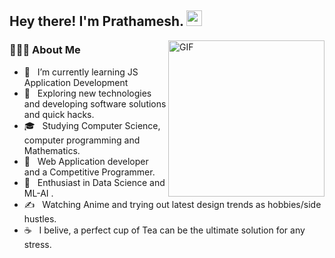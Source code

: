 <h2> Hey there! I'm Prathamesh. <img src="https://github.com/souvikguria98/souvikguria98/blob/master/Hi.gif" width="25"></h2>
<img align="right" alt="GIF" src="https://drive.google.com/uc?export=view&id=1s1dTbllENdMMdKe7EL3lTV6grtCwbzl8" width="250"/>
 
<h3> 👨🏻‍💻 About Me </h3>

- 🔭 &nbsp; I’m currently learning JS Application Development
- 🤔 &nbsp; Exploring new technologies and developing software solutions and quick hacks.
- 🎓 &nbsp; Studying Computer Science, computer programming and Mathematics.
- 💼 &nbsp; Web Application developer and a Competitive Programmer.
- 🌱 &nbsp; Enthusiast in Data Science and ML-AI .
- ✍️ &nbsp; Watching Anime and trying out latest design trends as hobbies/side hustles.
- ☕ &nbsp; I belive, a perfect cup of Tea can be the ultimate solution for any stress. 





